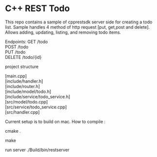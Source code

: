 # C++ REST Todo

This repo contains a sample of cpprestsdk server side for creating a todo list.
Sample handles 4 method of http request [put, get,post and delete].
Allows adding, updating, listing, and removing todo items.

Endpoints:
GET     /todo  
POST    /todo  
PUT     /todo  
DELETE  /todo/{id}  


project structure 

[main.cpp]  
[include/handler.h]  
[include/router.h]  
[include/model/todo.h]  
[include/service/todo_service.h]  
[src/model/todo.cpp]  
[src/service/todo_service.cpp]  
[src/handler.cpp]  


Current setup is to build on mac. How to compile :

cmake .

make

run server 
./Build/bin/restserver


 

 

